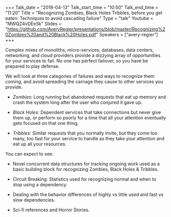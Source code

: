 +++
Talk_date = "2018-04-13"
Talk_start_time = "10:50"
Talk_end_time = "11:20"
Title = "Recognizing Zombies, Black Holes Tribbles, before you get eaten: Techniques to avoid cascading failure"
Type = "talk"
Youtube = "MWQZ4vDEeSk"
Slides = "https://github.com/AveryRegier/presentations/blob/master/Recognizing%20Zombies%20and%20Black%20Holes.pdf"
Speakers = ["avery-regier"]
+++

Complex mixes of monoliths, micro-services, databases, data centers, networking, and cloud providers provide a dizzying array of opportunities for your services to fail. No one has perfect failover, so you have be prepared to play defense.

We will look at three categories of failures and ways to recognize them coming, and avoid spreading the carnage they cause to other services you provide.

* *Zombies:* Long running but abandoned requests that eat up memory and crash the system long after the user who conjured it gave up.

* *Black Holes:* Dependent services that take connections but never give them up, or perform so poorly for a time that all your attention eventually gets focused on that one thing.

* *Tribbles:* Similar requests that you normally invite, but they come too many, too fast for your service to handle as they take your attention and eat up all your resources.

You can expect to see:

* Novel concurrent data structures for tracking ongoing work used as a basic building block for recognizing Zombies, Black Holes & Tribbles.

* Circuit Breaking: Statistics used for recognizing normal and when to stop using a dependency.

* Dealing with the behavior differences of highly vs little used and fast vs slow dependencies.

* Sci-fi references and Horror Stories.
